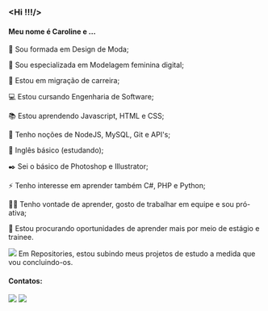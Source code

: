 ### <Hi !!!/>

#### Meu nome é Caroline e ...

:dress: Sou formada em Design de Moda;

:triangular_ruler: Sou especializada em Modelagem feminina digital;

:muscle: Estou em migração de carreira;

:computer: Estou cursando Engenharia de Software;

:books: Estou aprendendo Javascript, HTML e CSS;

:seedling: Tenho noções de NodeJS, MySQL, Git e API's;

:statue_of_liberty: Inglês básico (estudando);

:black_nib: Sei o básico de Photoshop e Illustrator;

:zap: Tenho interesse em aprender também C#, PHP e Python;

:biking_woman: Tenho vontade de aprender, gosto de trabalhar em equipe e sou pró-ativa;

:rocket: Estou procurando oportunidades de aprender mais por meio de estágio e trainee.

<a href="https://github.com/CarolineDallmann?tab=repositories" target="_blank"><img src="https://img.shields.io/badge/%E2%96%BA-Repositories-lightgrey" target="_blank"></a>  Em Repositories, estou subindo meus projetos de estudo a medida que vou concluindo-os.

#### Contatos:

<div>
  <a href="https://www.linkedin.com/in/caroline-de-souza-dallmann-448a98170/" target="_blank"><img src="https://img.shields.io/badge/-LinkedIn-%230077B5?style=for-the-badge&logo=linkedin&logoColor=white" target="_blank"></a>
  <a href = "mailto:carolinedallmann@gmail.com"><img src="https://img.shields.io/badge/Gmail-D14836?style=for-the-badge&logo=gmail&logoColor=white" target="_blank"></a>
 </div>
